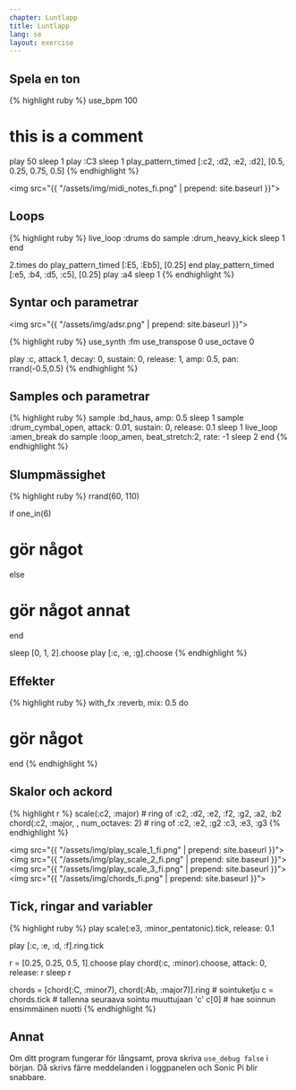 ```yaml
---
chapter: Luntlapp
title: Luntlapp
lang: se
layout: exercise
---
```


## Spela en ton

{% highlight ruby %}
use_bpm 100
# this is a comment
play 50
sleep 1
play :C3
sleep 1
play_pattern_timed [:c2, :d2, :e2, :d2], [0.5, 0.25, 0.75, 0.5]
{% endhighlight %}

<img src="{{ "/assets/img/midi_notes_fi.png" | prepend: site.baseurl }}">

## Loops

{% highlight ruby %}
live_loop :drums do
  sample :drum_heavy_kick
  sleep 1
end

2.times do
  play_pattern_timed [:E5, :Eb5], [0.25]
end
play_pattern_timed [:e5, :b4, :d5, :c5], [0.25]
play :a4
sleep 1
{% endhighlight %}

## Syntar och parametrar

<img src="{{ "/assets/img/adsr.png" | prepend: site.baseurl }}">

{% highlight ruby %}
use_synth :fm
use_transpose 0
use_octave 0

play :c, attack 1, decay: 0, sustain: 0, release: 1, amp: 0.5, pan: rrand(-0.5,0.5)
{% endhighlight %}

## Samples och parametrar

{% highlight ruby %}
sample :bd_haus, amp: 0.5
sleep 1
sample :drum_cymbal_open, attack: 0.01, sustain: 0, release: 0.1 
sleep 1
live_loop :amen_break do
  sample :loop_amen, beat_stretch:2, rate: -1
  sleep 2
end
{% endhighlight %}

## Slumpmässighet

{% highlight ruby %}
rrand(60, 110)

if one_in(6)
  # gör något
else
  # gör något annat
end

sleep [0, 1, 2].choose
play [:c, :e, :g].choose
{% endhighlight %}

## Effekter

{% highlight ruby %}
with_fx :reverb, mix: 0.5 do
  # gör något
end
{% endhighlight %}

## Skalor och ackord

{% highlight r %}
scale(:c2, :major) # ring of :c2, :d2, :e2, :f2, :g2, :a2, :b2
chord(:c2, :major, , num_octaves: 2) # ring of :c2, :e2, :g2 :c3, :e3, :g3
{% endhighlight %}

<img src="{{ "/assets/img/play_scale_1_fi.png" | prepend: site.baseurl }}">
<img src="{{ "/assets/img/play_scale_2_fi.png" | prepend: site.baseurl }}">
<img src="{{ "/assets/img/play_scale_3_fi.png" | prepend: site.baseurl }}">
<img src="{{ "/assets/img/chords_fi.png" | prepend: site.baseurl }}">

## Tick, ringar and variabler

{% highlight ruby %}
play scale(:e3, :minor_pentatonic).tick, release: 0.1

play [:c, :e, :d, :f].ring.tick

r = [0.25, 0.25, 0.5, 1].choose
play chord(:c, :minor).choose, attack: 0, release: r
sleep r

chords = [chord(:C, :minor7), chord(:Ab, :major7)].ring # sointuketju
c = chords.tick # tallenna seuraava sointu muuttujaan 'c'
c[0] # hae soinnun ensimmäinen nuotti
{% endhighlight %}

## Annat

Om ditt program fungerar för långsamt, prova skriva `use_debug false` i början. Då skrivs färre meddelanden i loggpanelen och Sonic Pi blir snabbare.
